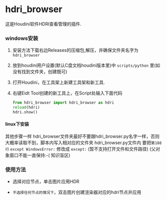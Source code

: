 # hdri_browser

这是Houdini软件HDRI查看管理的插件.

### windows安装

1. 安装方法下载右边Releases的压缩包,解压，并确保文件夹名字为`hdri_browser`

2. 放到houdini用户设置(默认C盘文档houdini版本里)中 `scripts/python` 里(如没有找到文件夹，创建既可)

3. 打开Houdini，在工具架上新建工具架和新工具.

4. 右键Eidt Tool创建的新工具上，在Script处输入下面代码



   ```python
   from hdri_browser import hdri_browser as hdri
   reload(hdri)
   hdri.show()
   ```

#### linux下安装
其他步骤一样
hdri_browser文件夹最好不要跟hdri_browser.py名字一样，否则大概率读取不到，脚本内写入相对应的文件夹
hdri_browser.py文件内
要把`第188行` `except WindowsError:` 修改成 `except:`
(暂不支持打开文件和文件路径)
(父对象窗口不能一直保持:-( 知识盲区)
### 使用方法

- 选择对应节点，单击图片应用HDR

- `不选择任何节点的情况下`，双击图片创建渲染器对应的hdri节点并应用

